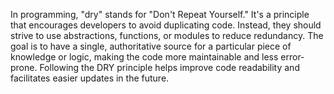 In programming, "dry" stands for "Don't Repeat Yourself." It's a principle that encourages developers to avoid duplicating code. Instead, they should strive to use abstractions, functions, or modules to reduce redundancy. The goal is to have a single, authoritative source for a particular piece of knowledge or logic, making the code more maintainable and less error-prone. Following the DRY principle helps improve code readability and facilitates easier updates in the future.


